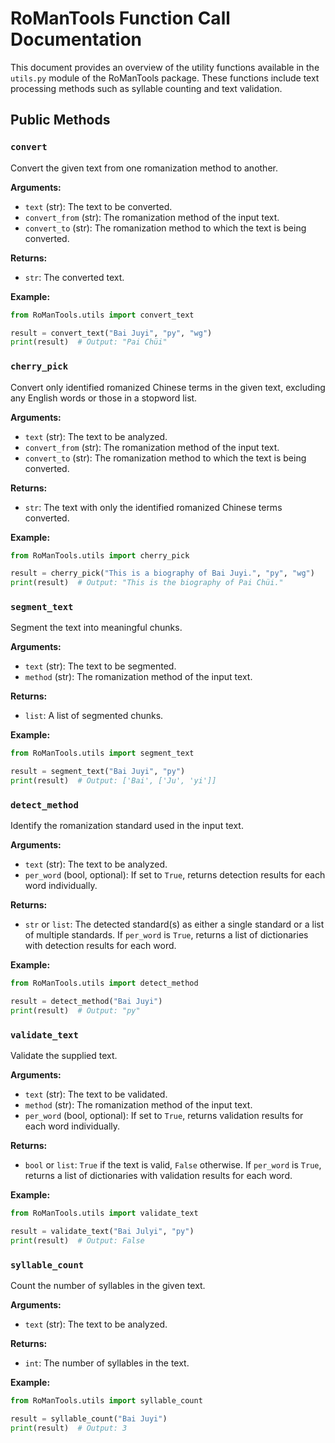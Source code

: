 # RoManTools Function Call Documentation

This document provides an overview of the utility functions available in the `utils.py` module of the RoManTools package. These functions include text processing methods such as syllable counting and text validation.

## Public Methods

### `convert`

Convert the given text from one romanization method to another.

**Arguments:**

- `text` (str): The text to be converted.
- `convert_from` (str): The romanization method of the input text.
- `convert_to` (str): The romanization method to which the text is being converted.

**Returns:**

- `str`: The converted text.

**Example:**

```python
from RoManTools.utils import convert_text

result = convert_text("Bai Juyi", "py", "wg")
print(result)  # Output: "Pai Chüi"
```

### `cherry_pick`

Convert only identified romanized Chinese terms in the given text, excluding any English words or those in a stopword list.

**Arguments:**

- `text` (str): The text to be analyzed.
- `convert_from` (str): The romanization method of the input text.
- `convert_to` (str): The romanization method to which the text is being converted.

**Returns:**

- `str`: The text with only the identified romanized Chinese terms converted.

**Example:**

```python
from RoManTools.utils import cherry_pick

result = cherry_pick("This is a biography of Bai Juyi.", "py", "wg")
print(result)  # Output: "This is the biography of Pai Chüi."
```

### `segment_text`

Segment the text into meaningful chunks.

**Arguments:**

- `text` (str): The text to be segmented.
- `method` (str): The romanization method of the input text.

**Returns:**

- `list`: A list of segmented chunks.

**Example:**

```python
from RoManTools.utils import segment_text

result = segment_text("Bai Juyi", "py")
print(result)  # Output: ['Bai', ['Ju', 'yi']]
```

### `detect_method`

Identify the romanization standard used in the input text.

**Arguments:**

- `text` (str): The text to be analyzed.
- `per_word` (bool, optional): If set to `True`, returns detection results for each word individually.

**Returns:**

- `str` or `list`: The detected standard(s) as either a single standard or a list of multiple standards. If `per_word` is `True`, returns a list of dictionaries with detection results for each word.

**Example:**

```python
from RoManTools.utils import detect_method

result = detect_method("Bai Juyi")
print(result)  # Output: "py"
```

### `validate_text`

Validate the supplied text.

**Arguments:**

- `text` (str): The text to be validated.
- `method` (str): The romanization method of the input text.
- `per_word` (bool, optional): If set to `True`, returns validation results for each word individually.

**Returns:**

- `bool` or `list`: `True` if the text is valid, `False` otherwise. If `per_word` is `True`, returns a list of dictionaries with validation results for each word.

**Example:**

```python
from RoManTools.utils import validate_text

result = validate_text("Bai Julyi", "py")
print(result)  # Output: False
```

### `syllable_count`

Count the number of syllables in the given text.

**Arguments:**

- `text` (str): The text to be analyzed.

**Returns:**

- `int`: The number of syllables in the text.

**Example:**

```python
from RoManTools.utils import syllable_count

result = syllable_count("Bai Juyi")
print(result)  # Output: 3
```
